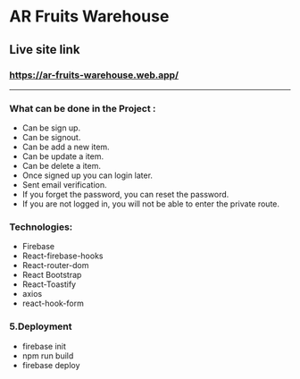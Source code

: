 # AR Fruits Warehouse

## Live site link
### https://ar-fruits-warehouse.web.app/

<hr>

### What can be done in the Project :
- Can be sign up.
- Can be signout.
- Can be add a new item.
- Can be update a item.
- Can be delete a item.
- Once signed up you can login later.
- Sent email verification.
- If you forget the password, you can reset the password.
- If you are not logged in, you will not be able to enter the private route.


### Technologies:
- Firebase
- React-firebase-hooks
- React-router-dom
- React Bootstrap
- React-Toastify
- axios
- react-hook-form



### 5.Deployment
* firebase init
* npm run build
* firebase deploy
